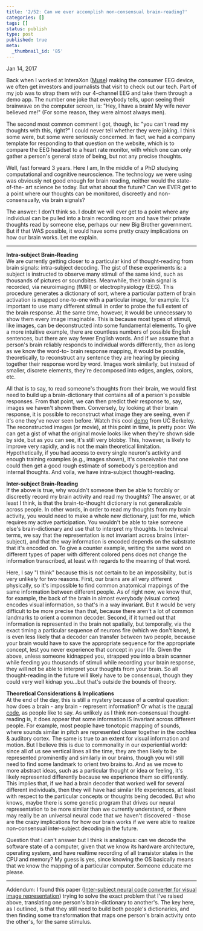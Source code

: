 ```yaml
---
title: '2/52: Can we ever accomplish non-consensual brain-reading?'
categories: []
tags: []
status: publish
type: post
published: true
meta:
  _thumbnail_id: '85'
---
```


Jan 14, 2017

Back when I worked at InteraXon ([Muse](http://www.choosemuse.com/)) making
the consumer EEG device, we often get investors and journalists that visit to
check out our tech. Part of my job was to strap them with our 4-channel EEG
and take them through a demo app. The number one joke that everybody tells,
upon seeing their brainwave on the computer screen, is: "Hey, I have a brain!
My wife never believed me!" (For some reason, they were almost always men).

The second most common comment I got, though, is: "you can't read my thoughts
with this, right?" I could never tell whether they were joking. I think some
were, but some were seriously concerned. In fact, we had a company template
for responding to that question on the website, which is to compare the EEG
headset to a heart rate monitor, with which one can only gather a person's
general state of being, but not any precise thoughts.

Well, fast forward 3 years. Here I am, In the middle of a PhD studying
computational and cognitive neuroscience. The technology we were using was
obviously not good enough for brain reading, neither would the state-of-the-
art science be today. But what about the future? Can we EVER get to a point
where our thoughts can be monitored, discreetly and non-consensually, via
brain signals?

The answer: I don't think so. I doubt we will ever get to a point where any
individual can be pulled into a brain recording room and have their private
thoughts read by someone else, perhaps our new Big Brother government. But if
that WAS possible, it would have some pretty crazy implications on how our
brain works. Let me explain.

* * *

**Intra-subject Brain-Reading**  
We are currently getting closer to a particular kind of thought-reading from
brain signals: intra-subject decoding. The gist of these experiments is: a
subject is instructed to observe many stimuli of the same kind, such as
thousands of pictures or soundbites. Meanwhile, their brain signal is
recorded, via neuroimaging (fMRI) or electrophysiology (EEG). This procedure
generates a dictionary of sort, where a particular pattern of brain activation
is mapped one-to-one with a particular image, for example. It's important to
use many different stimuli in order to probe the full extent of the brain
response. At the same time, however, it would be unnecessary to show them
every image imaginable. This is because most types of stimuli, like images,
can be deconstructed into some fundamental elements. To give a more intuitive
example, there are countless numbers of possible English sentences, but there
are way fewer English words. And if we assume that a person's brain reliably
responds to individual words differently, then as long as we know the word-to-
brain response mapping, it would be possible, theoretically, to reconstruct
any sentence they are hearing by piecing together their response word by word.
Images work similarly, but instead of smaller, discrete elements, they're
decomposed into edges, angles, colors, etc.

All that is to say, to read someone's thoughts from their brain, we would
first need to build up a brain-dictionary that contains all of a person's
possible responses. From that point, we can then predict their response to,
say, images we haven't shown them. Conversely, by looking at their brain
response, it is possible to reconstruct what image they are seeing, even if
it's one they've never seen before. Watch this cool
[demo](https://www.youtube.com/watch?v=6FsH7RK1S2E) from UC Berkeley. The
reconstructed images (or movie), at this point in time, is pretty poor. We can
get a gist of what the original movie looks like when they're shown side by
side, but as you can see, it's still very blobby. This, however, is likely to
improve very rapidly, and is not the main theoretical limitation.
Hypothetically, if you had access to every single neuron's activity and enough
training examples (e.g., images shown), it's conceivable that one could then
get a good rough estimate of somebody's perception and internal thoughts. And
voila, we have intra-subject thought-reading.

**Inter-subject Brain-Reading**  
If the above is true, why wouldn't someone then be able to forcibly or
discreetly record my brain activity and read my thoughts? The answer, or at
least I think, is that the brain-to-thought dictionary is not generalizable
across people. In other words, in order to read my thoughts from my brain
activity, you would need to make a whole new dictionary, just for me, which
requires my active participation. You wouldn't be able to take someone else's
brain-dictionary and use that to interpret my thoughts. In technical terms, we
say that the representation is not invariant across brains (inter-subject),
and that the way information is encoded depends on the substrate that it's
encoded on. To give a counter example, writing the same word on different
types of paper with different colored pens does not change the information
transcribed, at least with regards to the meaning of that word.

Here, I say "I think" because this is not certain to be an impossibility, but
is very unlikely for two reasons. First, our brains are all very different
physically, so it's impossible to find common anatomical mappings of the same
information between different people. As of right now, we know that, for
example, the back of the brain in almost everybody (visual cortex) encodes
visual information, so that's in a way invariant. But it would be very
difficult to be more precise than that, because there aren't a lot of common
landmarks to orient a common decoder. Second, if it turned out that
information is represented in the brain not spatially, but temporally, via the
exact timing a particular sequence of neurons fire (which we don't know), it
is even less likely that a decoder can transfer between two people, because
your brain would have to save the appropriate sequence for the appropriate
concept, lest you never experience that concept in your life. Given the above,
unless someone kidnapped you, strapped you into a brain scanner while feeding
you thousands of stimuli while recording your brain response, they will not be
able to interpret your thoughts from your brain. So all thought-reading in the
future will likely have to be consensual, though they could very well kidnap
you...but that's outside the bounds of theory.

**Theoretical Considerations & Implications**  
At the end of the day, this is still a mystery because of a central question:
how does a brain - any brain - represent information? Or what is the [neural
code](http://haxbylab.dartmouth.edu/publications/HCG14.pdf), as people like to
say. As unlikely as I think non-consensual thought-reading is, it does appear
that some information IS invariant across different people. For example, most
people have tonotopic mapping of sounds, where sounds similar in pitch are
represented closer together in the cochlea & auditory cortex. The same is true
to an extent for visual information and motion. But I believe this is due to
commonality in our experiential world: since all of us see vertical lines all
the time, they are then likely to be represented prominently and similarly in
our brains, though you will still need to find some landmark to orient two
brains to. And as we move to more abstract ideas, such as a particular thought
or idea or feeling, it's likely represented differently because we experience
them so differently. This implies that, if we had a brain decoder that worked
well for several different individuals, then they will have had similar life
experiences, at least with respect to the particular concepts or thoughts
being decoded. But who knows, maybe there is some genetic program that drives
our neural representation to be more similar than we currently understand, or
there may really be an universal neural code that we haven't discovered -
those are the crazy implications for how our brain works if we were able to
realize non-consensual inter-subject decoding in the future.

Question that I can't answer but I think is analogous: can we decode the
software state of a computer, given that we know its hardware architecture,
operating system, and have realtime recording of all transistor states in the
CPU and memory? My guess is yes, since knowing the OS basically means that we
know the mapping of a particular computer. Someone educate me please.

* * *

Addendum: I found this paper ([Inter-subject neural code converter for visual
image representation](https://www.ncbi.nlm.nih.gov/pubmed/25842289)) trying to
solve the exact problem that I've raised above, translating one person's
brain-dictionary to another's. The key here, as I outlined, is that they still
need to build both people's dictionaries, and then finding some transformation
that maps one person's brain activity onto the other's, for the same stimulus.

